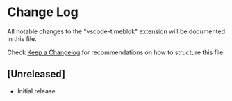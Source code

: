 # Change Log

All notable changes to the "vscode-timeblok" extension will be documented in this file.

Check [Keep a Changelog](http://keepachangelog.com/) for recommendations on how to structure this file.

## [Unreleased]

- Initial release